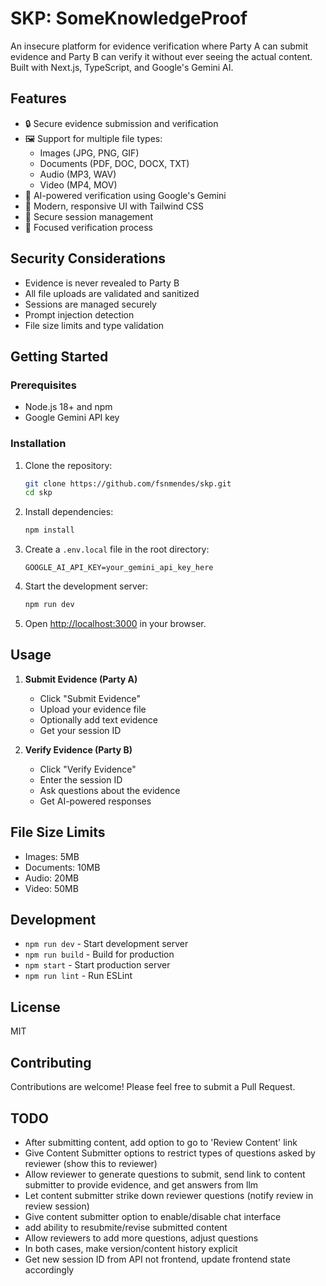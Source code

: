 # SKP: SomeKnowledgeProof

An insecure platform for evidence verification where Party A can submit evidence and Party B can verify it without ever seeing the actual content. Built with Next.js, TypeScript, and Google's Gemini AI.

## Features

- 🔒 Secure evidence submission and verification
- 🖼️ Support for multiple file types:
  - Images (JPG, PNG, GIF)
  - Documents (PDF, DOC, DOCX, TXT)
  - Audio (MP3, WAV)
  - Video (MP4, MOV)
- 🤖 AI-powered verification using Google's Gemini
- 📱 Modern, responsive UI with Tailwind CSS
- 🔐 Secure session management
- 🎯 Focused verification process

## Security Considerations

- Evidence is never revealed to Party B
- All file uploads are validated and sanitized
- Sessions are managed securely
- Prompt injection detection
- File size limits and type validation

## Getting Started

### Prerequisites

- Node.js 18+ and npm
- Google Gemini API key

### Installation

1. Clone the repository:
   ```bash
   git clone https://github.com/fsnmendes/skp.git
   cd skp 
   ```

2. Install dependencies:
   ```bash
   npm install
   ```

3. Create a `.env.local` file in the root directory:
   ```env
   GOOGLE_AI_API_KEY=your_gemini_api_key_here
   ```

4. Start the development server:
   ```bash
   npm run dev
   ```

5. Open [http://localhost:3000](http://localhost:3000) in your browser.

## Usage

1. **Submit Evidence (Party A)**
   - Click "Submit Evidence"
   - Upload your evidence file
   - Optionally add text evidence
   - Get your session ID

2. **Verify Evidence (Party B)**
   - Click "Verify Evidence"
   - Enter the session ID
   - Ask questions about the evidence
   - Get AI-powered responses

## File Size Limits

- Images: 5MB
- Documents: 10MB
- Audio: 20MB
- Video: 50MB

## Development

- `npm run dev` - Start development server
- `npm run build` - Build for production
- `npm start` - Start production server
- `npm run lint` - Run ESLint

## License

MIT

## Contributing

Contributions are welcome! Please feel free to submit a Pull Request. 

## TODO
- After submitting content, add option to go to 'Review Content' link
- Give Content Submitter options to restrict types of questions asked by reviewer (show this to reviewer)
- Allow reviewer to generate questions to submit, send link to content submitter to provide evidence, and get answers from llm
- Let content submitter strike down reviewer questions (notify review in review session)
- Give content submitter option to enable/disable chat interface
- add ability to resubmite/revise submitted content
- Allow reviewers to add more questions, adjust questions 
- In both cases, make version/content history explicit
- Get new session ID from API not frontend, update frontend state accordingly
